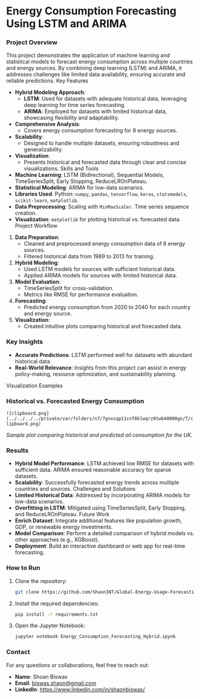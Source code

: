 # Energy Consumption Forecasting Using LSTM and ARIMA

### Project Overview

This project demonstrates the application of machine learning and statistical models to forecast energy consumption across multiple countries and energy sources. By combining deep learning (LSTM) and ARIMA, it addresses challenges like limited data availability, ensuring accurate and reliable predictions.
Key Features
- **Hybrid Modeling Approach**:
  - **LSTM**: Used for datasets with adequate historical data, leveraging deep learning for time series forecasting.
  - **ARIMA**: Employed for datasets with limited historical data, showcasing flexibility and adaptability.
- **Comprehensive Analysis**:
  - Covers energy consumption forecasting for 8 energy sources.
- **Scalability**:
  - Designed to handle multiple datasets, ensuring robustness and generalizability.
- **Visualization**:
  - Presents historical and forecasted data through clear and concise visualizations.
Skills and Tools
- **Machine Learning**: LSTM (Bidirectional), Sequential Models, TimeSeriesSplit, Early Stopping, ReduceLROnPlateau.
- **Statistical Modeling**: ARIMA for low-data scenarios.
- **Libraries Used**: Python: `numpy`, `pandas`, `tensorflow`, `keras`, `statsmodels`, `scikit-learn`, `matplotlib`.
- **Data Preprocessing**: Scaling with `MinMaxScaler`. Time series sequence creation.
- **Visualization**: `matplotlib` for plotting historical vs. forecasted data.
Project Workflow
1. **Data Preparation**:
   - Cleaned and preprocessed energy consumption data of 8 energy sources.
   - Filtered historical data from 1989 to 2013 for training.
2. **Hybrid Modeling**:
   - Used LSTM models for sources with sufficient historical data.
   - Applied ARIMA models for sources with limited historical data.
3. **Model Evaluation**:
   - TimeSeriesSplit for cross-validation.
   - Metrics like RMSE for performance evaluation.
4. **Forecasting**:
   - Predicted energy consumption from 2020 to 2040 for each country and energy source.
5. **Visualization**:
   - Created intuitive plots comparing historical and forecasted data.

### Key Insights

- **Accurate Predictions**: LSTM performed well for datasets with abundant historical data.
- **Real-World Relevance**: Insights from this project can assist in energy policy-making, resource optimization, and sustainability planning.

Visualization Examples
### Historical vs. Forecasted Energy Consumption

`![clipboard.png](../../../../private/var/folders/n7/7gnxsqp11cnf8klwqrz0twb40000gn/T/clipboard.png)`

*Sample plot comparing historical and predicted oil consumption for the UK.*

### Results
- **Hybrid Model Performance**: LSTM achieved low RMSE for datasets with sufficient data. ARIMA ensured reasonable accuracy for sparse datasets.
- **Scalability**: Successfully forecasted energy trends across multiple countries and sources.
Challenges and Solutions
- **Limited Historical Data**: Addressed by incorporating ARIMA models for low-data scenarios.
- **Overfitting in LSTM**: Mitigated using TimeSeriesSplit, Early Stopping, and ReduceLROnPlateau.
Future Work
- **Enrich Dataset**: Integrate additional features like population growth, GDP, or renewable energy investments.
- **Model Comparison**: Perform a detailed comparison of hybrid models vs. other approaches (e.g., XGBoost).
- **Deployment**: Build an interactive dashboard or web app for real-time forecasting.

### How to Run

1. Clone the repository:
   ```bash
   git clone https://github.com/ShaonINT/Global-Energy-Usage-Forecasting.git
   ```
2. Install the required dependencies:
   ```bash
   pip install -r requirements.txt
   ```
3. Open the Jupyter Notebook:
   ```bash
   jupyter notebook Energy_Consumption_Forecasting_Hybrid.ipynb
   ```

### Contact

For any questions or collaborations, feel free to reach out:
- **Name**: Shoan Biswas
- **Email**: biswas.shaon@gmail.com
- **LinkedIn**: https://www.linkedin.com/in/shaonbiswas/
